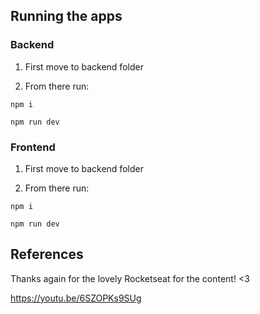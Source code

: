 ## Running the apps

### Backend

1. First move to backend folder

2. From there run:

`npm i`

`npm run dev`

### Frontend

1. First move to backend folder

2. From there run:

`npm i`

`npm run dev`

## References

Thanks again for the lovely Rocketseat for the content! <3

https://youtu.be/6SZOPKs9SUg
